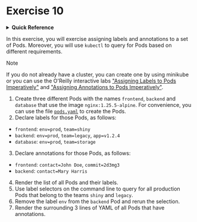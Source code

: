 # Exercise 10

<details>
<summary><b>Quick Reference</b></summary>
<p>

* Namespace: `default`<br>
* Documentation: [Labels and Selectors](https://kubernetes.io/docs/concepts/overview/working-with-objects/labels/), [Annotations](https://kubernetes.io/docs/concepts/overview/working-with-objects/annotations/)

</p>
</details>

In this exercise, you will exercise assigning labels and annotations to a set of Pods. Moreover, you will use `kubectl` to query for Pods based on different requirements.

> [!NOTE]
> If you do not already have a cluster, you can create one by using minikube or you can use the O'Reilly interactive labs ["Assigning Labels to Pods Imperatively"](https://learning.oreilly.com/scenarios/assigning-labels-to/9781098163952/) and ["Assigning Annotations to Pods Imperatively"](https://learning.oreilly.com/scenarios/assigning-annotations-to/9781098163976/).

1. Create three different Pods with the names `frontend`, `backend` and `database` that use the image `nginx:1.25.5-alpine`. For convenience, you can use the file [`pods.yaml`](./pods.yaml) to create the Pods.
2. Declare labels for those Pods, as follows:

- `frontend`: `env=prod`, `team=shiny`
- `backend`: `env=prod`, `team=legacy`, `app=v1.2.4`
- `database`: `env=prod`, `team=storage`

3. Declare annotations for those Pods, as follows:

- `frontend`: `contact=John Doe`, `commit=2d3mg3`
- `backend`: `contact=Mary Harris`

4. Render the list of all Pods and their labels.
5. Use label selectors on the command line to query for all production Pods that belong to the teams `shiny` and `legacy`.
6. Remove the label `env` from the `backend` Pod and rerun the selection.
7. Render the surrounding 3 lines of YAML of all Pods that have annotations.
